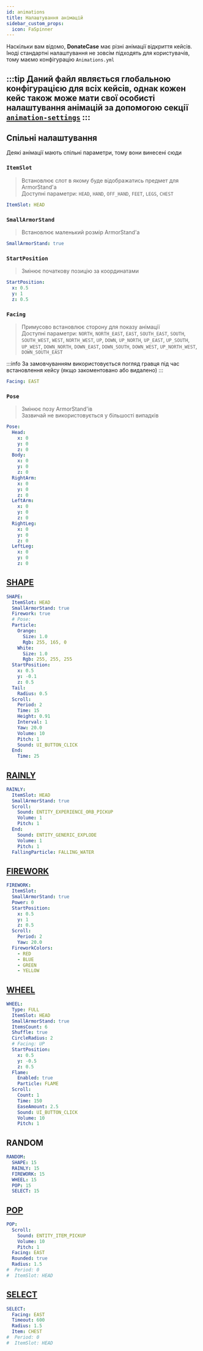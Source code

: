```yaml
---
id: animations
title: Налаштування анімацій
sidebar_custom_props:
  icon: FaSpinner
---
```


Наскільки вам відомо, **DonateCase** має різні анімації відкриття кейсів. Іноді стандартні налаштування не зовсім підходять для користувачів, тому маємо конфігурацію `Animations.yml`

:::tip
Даний файл являється глобальною конфігурацією для всіх кейсів, однак кожен кейс також може мати свої особисті налаштування анімацій за допомогою секції [`animation-settings`](./cases#animation-settings)
:::
---

## Спільні налаштування
Деякі анімації мають спільні параметри, тому вони винесені сюди
### `ItemSlot`
> Встановлює слот в якому буде відображатись предмет для ArmorStand'а\
> Доступні параметри: `HEAD`, `HAND`, `OFF_HAND`, `FEET`, `LEGS`, `CHEST`
```yaml
ItemSlot: HEAD
```

### `SmallArmorStand`
> Встановлює маленький розмір ArmorStand'а
```yaml
SmallArmorStand: true
```

### `StartPosition`
> Змінює початкову позицію за координатами
```yaml
StartPosition:
  x: 0.5
  y: 1
  z: 0.5
```

### `Facing`
> Примусово встановлює сторону для показу анімації\
> Доступні параметри: `NORTH`, `NORTH_EAST`, `EAST`, `SOUTH_EAST`, `SOUTH`, `SOUTH_WEST`, `WEST`, `NORTH_WEST`, `UP`, `DOWN`, `UP_NORTH`, `UP_EAST`, `UP_SOUTH`, `UP_WEST`, `DOWN_NORTH`, `DOWN_EAST`, `DOWN_SOUTH`, `DOWN_WEST`, `UP_NORTH_WEST`, `DOWN_SOUTH_EAST`

:::info
За замовчуванням використовується погляд гравця під час встановлення кейсу (якщо закоментовано або видалено)
:::

```yaml
Facing: EAST
```

### `Pose`
> Змінює позу ArmorStand'ів\
> Зазвичай не використовується у більшості випадків
```yaml
Pose:
  Head:
    x: 0
    y: 0
    z: 0
  Body:
    x: 0
    y: 0
    z: 0
  RightArm:
    x: 0
    y: 0
    z: 0
  LeftArm:
    x: 0
    y: 0
    z: 0
  RightLeg:
    x: 0
    y: 0
    z: 0
  LeftLeg:
    x: 0
    y: 0
    z: 0
```

## [SHAPE](../animations#shape)

```yaml
SHAPE:
  ItemSlot: HEAD
  SmallArmorStand: true
  Firework: true
  # Pose:
  Particle:
    Orange:
      Size: 1.0
      Rgb: 255, 165, 0
    White:
      Size: 1.0
      Rgb: 255, 255, 255
  StartPosition:
    x: 0.5
    y: -0.1
    z: 0.5
  Tail:
    Radius: 0.5
  Scroll:
    Period: 2
    Time: 15
    Height: 0.91
    Interval: 1
    Yaw: 20.0
    Volume: 10
    Pitch: 1
    Sound: UI_BUTTON_CLICK
  End:
    Time: 25
```

## [RAINLY](../animations#rainly)
```yaml
RAINLY:
  ItemSlot: HEAD
  SmallArmorStand: true
  Scroll:
    Sound: ENTITY_EXPERIENCE_ORB_PICKUP
    Volume: 1
    Pitch: 1
  End:
    Sound: ENTITY_GENERIC_EXPLODE
    Volume: 1
    Pitch: 1
  FallingParticle: FALLING_WATER 
```

## [FIREWORK](../animations#firework)
```yaml
FIREWORK:
  ItemSlot:
  SmallArmorStand: true
  Power: 0
  StartPosition:
    x: 0.5
    y: 1
    z: 0.5
  Scroll:
    Period: 2
    Yaw: 20.0
  FireworkColors:
    - RED
    - BLUE
    - GREEN
    - YELLOW
```

## [WHEEL](../animations#wheel-full)
```yaml
WHEEL:
  Type: FULL
  ItemSlot: HEAD
  SmallArmorStand: true
  ItemsCount: 6
  Shuffle: true
  CircleRadius: 2
  # Facing: UP
  StartPosition:
    x: 0.5
    y: -0.5
    z: 0.5
  Flame:
    Enabled: true
    Particle: FLAME
  Scroll:
    Count: 1
    Time: 150
    EaseAmount: 2.5
    Sound: UI_BUTTON_CLICK
    Volume: 10
    Pitch: 1
```

## RANDOM
```yaml
RANDOM:
  SHAPE: 15
  RAINLY: 15
  FIREWORK: 15
  WHEEL: 15
  POP: 15
  SELECT: 15
```

## [POP](../animations#pop)
```yaml
POP:
  Scroll:
    Sound: ENTITY_ITEM_PICKUP
    Volume: 10
    Pitch: 1
  Facing: EAST
  Rounded: true
  Radius: 1.5
#  Period: 0
#  ItemSlot: HEAD
```

## [SELECT](../animations#select)
```yaml
SELECT:
  Facing: EAST
  Timeout: 600
  Radius: 1.5
  Item: CHEST
#  Period: 0
#  ItemSlot: HEAD
```
